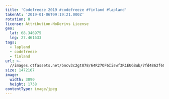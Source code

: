 ```yaml
---
title: 'Codefreeze 2019 #codefreeze #finland #lapland'
takenAt: '2019-01-06T09:19:21.000Z'
rotation: 0
license: Attribution-NoDerivs License
geo:
  lat: 68.346975
  lng: 27.461633
tags:
  - lapland
  - codefreeze
  - finland
url: >-
  //images.ctfassets.net/bncv3c2gt878/64R27OF6Iiswf3R1EUGBub/7fd4862f60d7107d10b1c1aa7f45fc60/codefreeze-2019-codefreeze-finland-lapland_32863167548_o
size: 1472167
image:
  width: 3090
  height: 1738
contentType: image/jpeg
---
```


